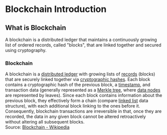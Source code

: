 # Blockchain Introduction

## What is Blockchain

A blockchain is a distributed ledger that maintains a continuously growing list of ordered records, called "blocks", that are linked together and secured using cryptography.

### Blockchain

A blockchain is a [distributed ledger](https://en.wikipedia.org/wiki/Distributed\_ledger) with growing lists of [records](https://en.wikipedia.org/wiki/Record\_(computer\_science)) (blocks) that are securely linked together via [cryptographic hashes](https://en.wikipedia.org/wiki/Cryptographic\_hash\_function). Each block contains a cryptographic hash of the previous block, a [timestamp](https://en.wikipedia.org/wiki/Trusted\_timestamping), and transaction data (generally represented as a [Merkle tree](https://en.wikipedia.org/wiki/Merkle\_tree), where [data nodes](https://en.wikipedia.org/wiki/Node\_(computer\_science)) are represented by leaves). Since each block contains information about the previous block, they effectively form a chain (compare [linked list](https://en.wikipedia.org/wiki/Linked\_list) data structure), with each additional block linking to the ones before it. Consequently, blockchain transactions are irreversible in that, once they are recorded, the data in any given block cannot be altered retroactively without altering all subsequent blocks.  
Source: [Blockchain \- Wikipedia](https://en.wikipedia.org/wiki/Blockchain)


